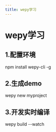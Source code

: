 ```yaml
---
title: wepy学习
---
```

# wepy学习

## 1.配置环境

  npm install wepy-cli -g
  
## 2.生成demo

  wepy new myproject

## 3.开发实时编译

  wepy build --watch

